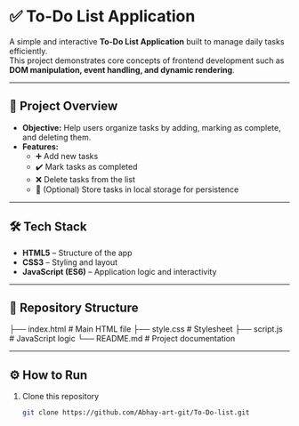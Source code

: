 # ✅ To-Do List Application  

A simple and interactive **To-Do List Application** built to manage daily tasks efficiently.  
This project demonstrates core concepts of frontend development such as **DOM manipulation, event handling, and dynamic rendering**.  

---

## 🚀 Project Overview  
- **Objective:** Help users organize tasks by adding, marking as complete, and deleting them.  
- **Features:**  
  - ➕ Add new tasks  
  - ✔️ Mark tasks as completed  
  - ❌ Delete tasks from the list  
  - 💾 (Optional) Store tasks in local storage for persistence  

---

## 🛠️ Tech Stack  
- **HTML5** – Structure of the app  
- **CSS3** – Styling and layout  
- **JavaScript (ES6)** – Application logic and interactivity  

---

## 📂 Repository Structure  
├── index.html # Main HTML file
├── style.css # Stylesheet
├── script.js # JavaScript logic
└── README.md # Project documentation


---

## ⚙️ How to Run  
1. Clone this repository  
   ```bash
   git clone https://github.com/Abhay-art-git/To-Do-list.git
